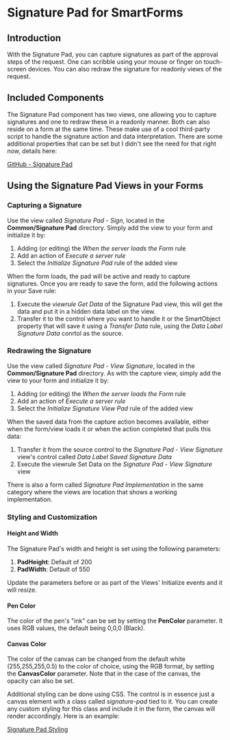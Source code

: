 # Signature Pad for SmartForms
## Introduction
With the Signature Pad, you can capture signatures as part of the approval steps of the request. One can scribble using your mouse or finger on touch-screen devices. You can also redraw the signature for readonly views of the request.


## Included Components
The Signature Pad component has two views, one allowing you to capture signatures and one to redraw these in a readonly manner. Both can also reside on a form at the same time. These make use of a cool third-party script to handle the signature action and data interpretation. There are some additional properties that can be set but I didn't see the need for that right now, details here:

[GitHub - Signature Pad](https://github.com/szimek/signature_pad)


## Using the Signature Pad Views in your Forms
### Capturing a Signature
Use the view called *Signature Pad - Sign*, located in the **Common/Signature Pad** directory. Simply add the view to your form and initialize it by:
1. Adding (or editing) the *When the server loads the Form* rule
1. Add an action of *Execute a server rule*
1. Select the *Initialize Signature Pad* rule of the added view

When the form loads, the pad will be active and ready to capture signatures. Once you are ready to save the form, add the following actions in your Save rule:
1. Execute the *viewrule Get Data* of the Signature Pad view, this will get the data and put it in a hidden data label on the view.
1. Transfer it to the control where you want to handle it or the SmartObject property that will save it using a *Transfer Data* rule, using the *Data Label Signature Data* conrtol as the source.


### Redrawing the Signature
Use the view called *Signature Pad - View Signature*, located in the **Common/Signature Pad** directory. As with the capture view, simply add the view to your form and initialize it by:
1. Adding (or editing) the *When the server loads the Form* rule
1. Add an action of *Execute a server rule*
1. Select the *Initialize Signature View Pad* rule of the added view

When the saved data from the capture action becomes available, either when the form/view loads it or when the action completed that pulls this data:
1. Transfer it from the source control to the *Signature Pad - View Signature* view's control called *Data Label Saved Signature Data*
1. Execute the viewrule Set Data on the *Signature Pad - View Signature* view

There is also a form called *Signature Pad Implementation* in the same category where the views are location that shows a working implementation.


### Styling and Customization
#### Height and Width
The Signature Pad's width and height is set using the following parameters:
1. **PadHeight**: Default of 200
1. **PadWidth**: Default of 550

Update the parameters before or as part of the Views' Initialize events and it will resize.

#### Pen Color
The color of the pen's "ink" can be set by setting the **PenColor** parameter. It uses RGB values, the default being 0,0,0 (Black).

#### Canvas Color
The color of the canvas can be changed from the default white (255,255,255,0.5) to the color of choice, using the RGB format, by setting the **CanvasColor** parameter. Note that in the case of the canvas, the opacity can also be set.

Additional styling can be done using CSS. The control is in essence just a canvas element with a class called *signature-pad* tied to it. You can create any custom styling for this class and include it in the form, the canvas will render accordingly. Here is an example:

[Signature Pad Styling](http://szimek.github.io/signature_pad/css/signature-pad.css)
